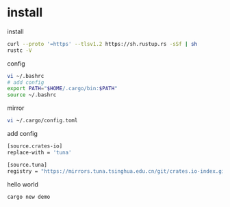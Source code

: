 # install

install

```sh
curl --proto '=https' --tlsv1.2 https://sh.rustup.rs -sSf | sh
rustc -V
```

config
```sh
vi ~/.bashrc
# add config
export PATH="$HOME/.cargo/bin:$PATH"
source ~/.bashrc
```

mirror
```sh
vi ~/.cargo/config.toml
```

add config
```sh
[source.crates-io]
replace-with = 'tuna'

[source.tuna]
registry = "https://mirrors.tuna.tsinghua.edu.cn/git/crates.io-index.git"
```

hello world
```sh
cargo new demo
```